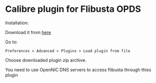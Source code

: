 Calibre plugin for Flibusta OPDS
================================

Installation:

Download it from [here](https://github.com/Zypresse/flibusta-calibre-opds-store/releases/tag/v0.5)

Go to: 

  ```Preferences > Advanced > Plugins > Load plugin from file```
  
Choose downloaded plugin zip archive.
  
You need to use OpenNIC DNS servers to access flibusta through thiss plugin
